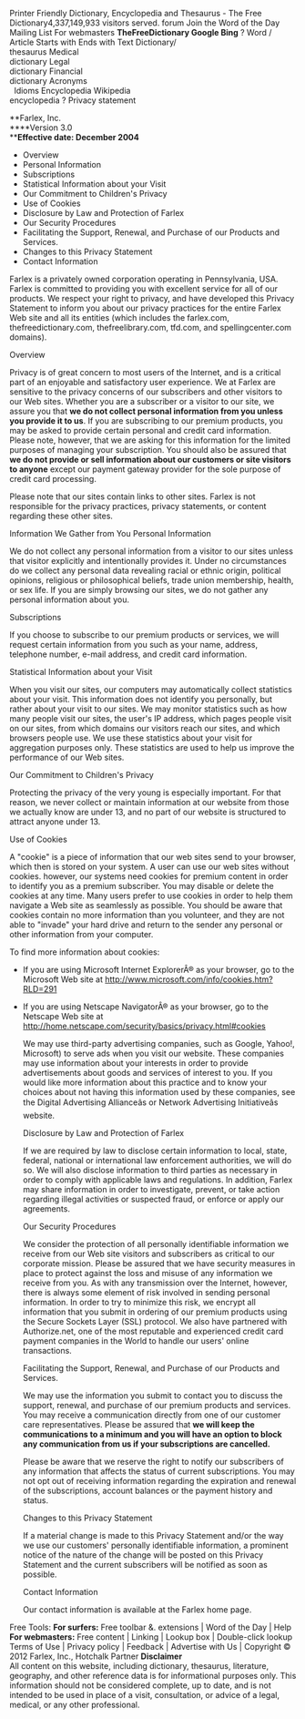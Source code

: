 Printer Friendly Dictionary, Encyclopedia and Thesaurus - The Free Dictionary4,337,149,933 visitors served. forum Join the Word of the Day Mailing List For webmasters **TheFreeDictionary Google Bing** ? Word / Article Starts with Ends with Text Dictionary/  
thesaurus Medical  
dictionary Legal  
dictionary Financial  
dictionary Acronyms  
  Idioms Encyclopedia Wikipedia  
encyclopedia ? Privacy statement

**Farlex, Inc.  
****Version 3.0  
****Effective date: December 2004**

*   Overview
*   Personal Information
*   Subscriptions
*   Statistical Information about your Visit
*   Our Commitment to Children's Privacy
*   Use of Cookies
*   Disclosure by Law and Protection of Farlex
*   Our Security Procedures
*   Facilitating the Support, Renewal, and Purchase of our Products and Services.
*   Changes to this Privacy Statement
*   Contact Information

Farlex is a privately owned corporation operating in Pennsylvania, USA. Farlex is committed to providing you with excellent service for all of our products. We respect your right to privacy, and have developed this Privacy Statement to inform you about our privacy practices for the entire Farlex Web site and all its entities (which includes the farlex.com, thefreedictionary.com, thefreelibrary.com, tfd.com, and spellingcenter.com domains).

Overview

Privacy is of great concern to most users of the Internet, and is a critical part of an enjoyable and satisfactory user experience. We at Farlex are sensitive to the privacy concerns of our subscribers and other visitors to our Web sites. Whether you are a subscriber or a visitor to our site, we assure you that **we do not collect personal information from you unless you provide it to us**. If you are subscribing to our premium products, you may be asked to provide certain personal and credit card information. Please note, however, that we are asking for this information for the limited purposes of managing your subscription. You should also be assured that **we do not provide or sell information about our customers or site visitors to anyone** except our payment gateway provider for the sole purpose of credit card processing.

Please note that our sites contain links to other sites. Farlex is not responsible for the privacy practices, privacy statements, or content regarding these other sites.

Information We Gather from You Personal Information

We do not collect any personal information from a visitor to our sites unless that visitor explicitly and intentionally provides it. Under no circumstances do we collect any personal data revealing racial or ethnic origin, political opinions, religious or philosophical beliefs, trade union membership, health, or sex life. If you are simply browsing our sites, we do not gather any personal information about you.

Subscriptions

If you choose to subscribe to our premium products or services, we will request certain information from you such as your name, address, telephone number, e-mail address, and credit card information.

Statistical Information about your Visit

When you visit our sites, our computers may automatically collect statistics about your visit. This information does not identify you personally, but rather about your visit to our sites. We may monitor statistics such as how many people visit our sites, the user's IP address, which pages people visit on our sites, from which domains our visitors reach our sites, and which browsers people use. We use these statistics about your visit for aggregation purposes only. These statistics are used to help us improve the performance of our Web sites.

Our Commitment to Children's Privacy

Protecting the privacy of the very young is especially important. For that reason, we never collect or maintain information at our website from those we actually know are under 13, and no part of our website is structured to attract anyone under 13.

Use of Cookies

A "cookie" is a piece of information that our web sites send to your browser, which then is stored on your system. A user can use our web sites without cookies. however, our systems need cookies for premium content in order to identify you as a premium subscriber. You may disable or delete the cookies at any time. Many users prefer to use cookies in order to help them navigate a Web site as seamlessly as possible. You should be aware that cookies contain no more information than you volunteer, and they are not able to "invade" your hard drive and return to the sender any personal or other information from your computer.

To find more information about cookies:

*   If you are using Microsoft Internet ExplorerÂ® as your browser, go to the Microsoft Web site at http://www.microsoft.com/info/cookies.htm?RLD=291
*   If you are using Netscape NavigatorÂ® as your browser, go to the Netscape Web site at http://home.netscape.com/security/basics/privacy.html#cookies
    
    We may use third-party advertising companies, such as Google, Yahoo!, Microsoft) to serve ads when you visit our website. These companies may use information about your interests in order to provide advertisements about goods and services of interest to you. If you would like more information about this practice and to know your choices about not having this information used by these companies, see the Digital Advertising Allianceâs or Network Advertising Initiativeâs website.
    
    Disclosure by Law and Protection of Farlex
    
    If we are required by law to disclose certain information to local, state, federal, national or international law enforcement authorities, we will do so. We will also disclose information to third parties as necessary in order to comply with applicable laws and regulations. In addition, Farlex may share information in order to investigate, prevent, or take action regarding illegal activities or suspected fraud, or enforce or apply our agreements.
    
    Our Security Procedures
    
    We consider the protection of all personally identifiable information we receive from our Web site visitors and subscribers as critical to our corporate mission. Please be assured that we have security measures in place to protect against the loss and misuse of any information we receive from you. As with any transmission over the Internet, however, there is always some element of risk involved in sending personal information. In order to try to minimize this risk, we encrypt all information that you submit in ordering of our premium products using the Secure Sockets Layer (SSL) protocol. We also have partnered with Authorize.net, one of the most reputable and experienced credit card payment companies in the World to handle our users' online transactions.
    
    Facilitating the Support, Renewal, and Purchase of our Products and Services.
    
    We may use the information you submit to contact you to discuss the support, renewal, and purchase of our premium products and services. You may receive a communication directly from one of our customer care representatives. Please be assured that **we will keep the communications to a minimum and you will have an option to block any communication from us if your subscriptions are cancelled.**
    
    Please be aware that we reserve the right to notify our subscribers of any information that affects the status of current subscriptions. You may not opt out of receiving information regarding the expiration and renewal of the subscriptions, account balances or the payment history and status.
    
    Changes to this Privacy Statement
    
    If a material change is made to this Privacy Statement and/or the way we use our customers' personally identifiable information, a prominent notice of the nature of the change will be posted on this Privacy Statement and the current subscribers will be notified as soon as possible.
    
    Contact Information
    
    Our contact information is available at the Farlex home page.
    
Free Tools: **For surfers:** Free toolbar &. extensions | Word of the Day | Help  
**For webmasters:** Free content | Linking | Lookup box | Double-click lookup Terms of Use | Privacy policy | Feedback | Advertise with Us | Copyright © 2012 Farlex, Inc., Hotchalk Partner **Disclaimer**  
All content on this website, including dictionary, thesaurus, literature, geography, and other reference data is for informational purposes only. This information should not be considered complete, up to date, and is not intended to be used in place of a visit, consultation, or advice of a legal, medical, or any other professional.